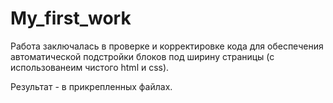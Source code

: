 # My_first_work

Работа заключалась в проверке и корректировке кода для обеспечения автоматической подстройки блоков под ширину страницы (с использованеим чистого html и css).

Результат - в прикрепленных файлах.
